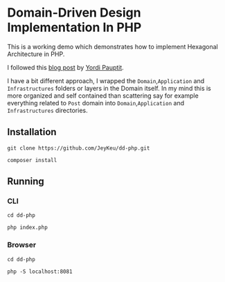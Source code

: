 # Domain-Driven Design Implementation In PHP

This is a working demo which demonstrates how to implement Hexagonal Architecture in PHP.

I followed this [blog post](https://www.yordipauptit.com/hexagonal-architecture-in-php/) by [Yordi Pauptit](https://github.com/YP28).

I have a bit different approach, I wrapped the  `Domain`,`Application` and `Infrastructures` folders or layers in the Domain itself. In my mind  this is more organized and self contained than scattering say for example everything related to `Post` domain into  `Domain`,`Application` and `Infrastructures` directories.

## Installation

`git clone https://github.com/JeyKeu/dd-php.git`

`composer install`

## Running 

### CLI

`cd dd-php`
    
`php index.php`
    
   
   
### Browser

`cd dd-php`
    
`php -S localhost:8081`




